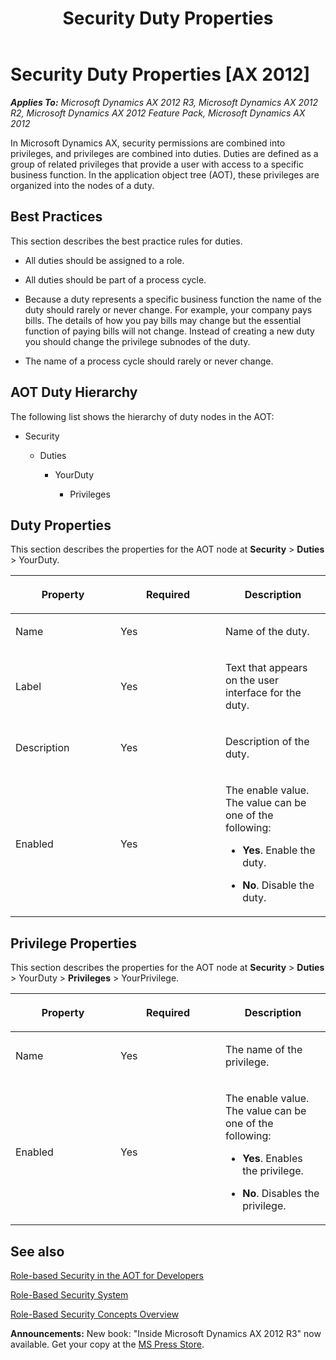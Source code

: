 ﻿---
title: Security Duty Properties
TOCTitle: Security Duty Properties
ms:assetid: bfc712a2-83b8-4488-b368-6dbb9189d32e
ms:mtpsurl: https://msdn.microsoft.com/en-us/library/Gg731862(v=AX.60)
ms:contentKeyID: 35132747
ms.date: 05/18/2015
mtps_version: v=AX.60
---

# Security Duty Properties [AX 2012]


_**Applies To:** Microsoft Dynamics AX 2012 R3, Microsoft Dynamics AX 2012 R2, Microsoft Dynamics AX 2012 Feature Pack, Microsoft Dynamics AX 2012_

In Microsoft Dynamics AX, security permissions are combined into privileges, and privileges are combined into duties. Duties are defined as a group of related privileges that provide a user with access to a specific business function. In the application object tree (AOT), these privileges are organized into the nodes of a duty.

## Best Practices

This section describes the best practice rules for duties.

  - All duties should be assigned to a role.

  - All duties should be part of a process cycle.

  - Because a duty represents a specific business function the name of the duty should rarely or never change. For example, your company pays bills. The details of how you pay bills may change but the essential function of paying bills will not change. Instead of creating a new duty you should change the privilege subnodes of the duty.

  - The name of a process cycle should rarely or never change.

## AOT Duty Hierarchy

The following list shows the hierarchy of duty nodes in the AOT:

  - Security
    
      - Duties
        
          - YourDuty
            
              - Privileges

## Duty Properties

This section describes the properties for the AOT node at **Security** \> **Duties** \> YourDuty.

<table>
<colgroup>
<col style="width: 33%" />
<col style="width: 33%" />
<col style="width: 33%" />
</colgroup>
<thead>
<tr class="header">
<th><p>Property</p></th>
<th><p>Required</p></th>
<th><p>Description</p></th>
</tr>
</thead>
<tbody>
<tr class="odd">
<td><p>Name</p></td>
<td><p>Yes</p></td>
<td><p>Name of the duty.</p></td>
</tr>
<tr class="even">
<td><p>Label</p></td>
<td><p>Yes</p></td>
<td><p>Text that appears on the user interface for the duty.</p></td>
</tr>
<tr class="odd">
<td><p>Description</p></td>
<td><p>Yes</p></td>
<td><p>Description of the duty.</p></td>
</tr>
<tr class="even">
<td><p>Enabled</p></td>
<td><p>Yes</p></td>
<td><p>The enable value. The value can be one of the following:</p>
<ul>
<li><p><strong>Yes</strong>. Enable the duty.</p></li>
<li><p><strong>No</strong>. Disable the duty.</p></li>
</ul></td>
</tr>
</tbody>
</table>


## Privilege Properties

This section describes the properties for the AOT node at **Security** \> **Duties** \> YourDuty \> **Privileges** \> YourPrivilege.

<table>
<colgroup>
<col style="width: 33%" />
<col style="width: 33%" />
<col style="width: 33%" />
</colgroup>
<thead>
<tr class="header">
<th><p>Property</p></th>
<th><p>Required</p></th>
<th><p>Description</p></th>
</tr>
</thead>
<tbody>
<tr class="odd">
<td><p>Name</p></td>
<td><p>Yes</p></td>
<td><p>The name of the privilege.</p></td>
</tr>
<tr class="even">
<td><p>Enabled</p></td>
<td><p>Yes</p></td>
<td><p>The enable value. The value can be one of the following:</p>
<ul>
<li><p><strong>Yes</strong>. Enables the privilege.</p></li>
<li><p><strong>No</strong>. Disables the privilege.</p></li>
</ul></td>
</tr>
</tbody>
</table>


## See also

[Role-based Security in the AOT for Developers](role-based-security-in-the-aot-for-developers.md)

[Role-Based Security System](role-based-security-system.md)

[Role-Based Security Concepts Overview](role-based-security-concepts-overview.md)

  
**Announcements:** New book: "Inside Microsoft Dynamics AX 2012 R3" now available. Get your copy at the [MS Press Store](https://www.microsoftpressstore.com/store/inside-microsoft-dynamics-ax-2012-r3-9780735685109).

